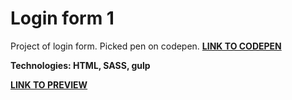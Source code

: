 # Login form 1

Project of login form. Picked pen on codepen.
<a href="https://codepen.io/karminkarmen/pen/brgOVo/">**LINK TO CODEPEN**</a>

**Technologies: HTML, SASS, gulp**

<a href="https://karminkarmen.github.io/login-form-1/">**LINK TO PREVIEW**</a>
